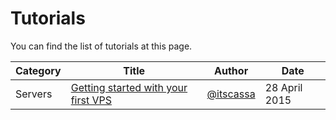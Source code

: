 # Tutorials

You can find the list of tutorials at this page.

| Category | Title | Author | Date |
| -------- |------ | ------ | ---- |
| Servers | [Getting started with your first VPS](tutorials/servers/1-getting-started-with-your-first-server.md) | [@itscassa](http://github.com/itscassa)   | 28 April 2015 | 
